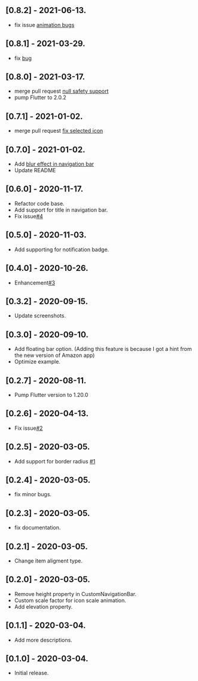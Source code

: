 

## [0.8.2] - 2021-06-13.
* fix issue [animation bugs](https://github.com/rickywen911/custom_bubble_navigation_bar/issues/21)

## [0.8.1] - 2021-03-29.
* fix [bug](https://github.com/rickywen911/custom_bubble_navigation_bar/issues/17)

## [0.8.0] - 2021-03-17.
* merge pull request [null safety support](https://github.com/rickywen911/custom_bubble_navigation_bar/pull/19)
* pump Flutter to 2.0.2


## [0.7.1] - 2021-01-02.
* merge pull request [fix selected icon](https://github.com/rickywen911/custom_bubble_navigation_bar/pull/13)

## [0.7.0] - 2021-01-02.
* Add [blur effect in navigation bar](https://github.com/rickywen911/custom_bubble_navigation_bar/issues/10)
* Update README

## [0.6.0] - 2020-11-17.
* Refactor code base.
* Add support for title in navigation bar.
* Fix issue[#4](https://github.com/rickywen911/custom_bubble_navigation_bar/issues/8)


## [0.5.0] - 2020-11-03.
* Add supporting for notification badge.


## [0.4.0] - 2020-10-26.
* Enhancement[#3](https://github.com/rickywen911/custom_bubble_navigation_bar/issues/5)


## [0.3.2] - 2020-09-15.
* Update screenshots.

## [0.3.0] - 2020-09-10.
* Add floating bar option. (Adding this feature is because I got a hint from the new version of Amazon app)
* Optimize example.

## [0.2.7] - 2020-08-11.
* Pump Flutter version to 1.20.0

## [0.2.6] - 2020-04-13.
* Fix issue[#2](https://github.com/rickywen911/custom_bubble_navigation_bar/issues/2)

## [0.2.5] - 2020-03-05.
* Add support for border radius [#1](https://github.com/rickywen911/custom_bubble_navigation_bar/issues/1)

## [0.2.4] - 2020-03-05.

* fix minor bugs.

## [0.2.3] - 2020-03-05.

* fix documentation.

## [0.2.1] - 2020-03-05.

* Change item aligment type.

## [0.2.0] - 2020-03-05.

* Remove height property in CustomNavigationBar. 
* Custom scale factor for icon scale animation.
* Add elevation property.

## [0.1.1] - 2020-03-04.

* Add more descriptions.

## [0.1.0] - 2020-03-04.

* Initial release.


